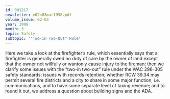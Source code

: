 ```yaml
---
id: 001217
newsletter: v02n03mar1998.pdf
volume_issue: 02-03
year: 1998
month: 3
topic: Safety
subtopic: '"Two-in Two-Out" Rule'
---
```


Here we take a look at the firefighter’s rule, which essentially says that a firefighter is generally owed no duty of care by the owner of land except that the owner not willfully or wantonly cause injury to the fireman; then we clarify some issues with the “two-in two-out” rule under the WAC 296-305 safety standards; issues with records retention; whether RCW 39.34 may permit several fire districts and a city to share in some major function, i.e. communications, and to have some separate level of taxing revenue; and to round it out, we address a question about building signs and the ADA.